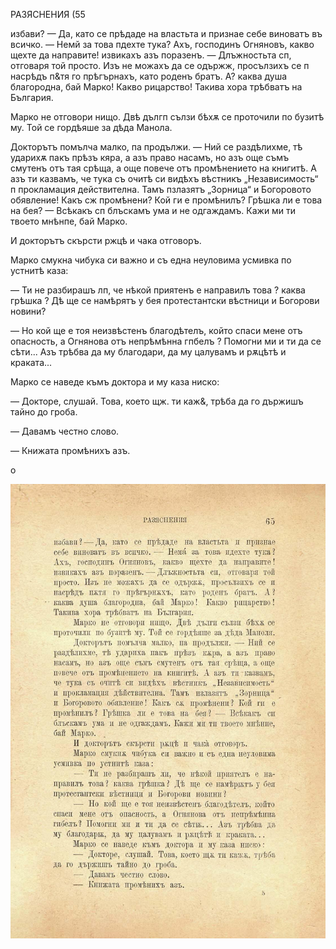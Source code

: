 ﻿РАЗЯСНЕНИЯ	(55

избави? — Да, като се прѣдаде на властьта и признае себе виноватъ въ всичко. — Немй за това пдехте тука? Ахъ, господинъ Огняновъ, какво щехте да направите! извикахъ азъ поразенъ. — Длъжностьта сп, отговаря той просто. Изъ не можахъ да се одържж, просълзихъ се п насрѣдъ п&тя го прѣгърнахъ, като роденъ братъ. А? каква душа благородна, бай Марко! Какво рицарство! Такива хора трѣбватъ на България.

Марко не отговори нищо. Двѣ дългп сълзи бѣхѫ се проточили по бузитѣ му. Той се гордѣяше за дѣда Манола.

Докторътъ помълча малко, па продължи. — Ний се раздѣлихме, тѣ ударихѫ пакъ прѣзъ кяра, а азъ право насамъ, но азъ още съмъ смутенъ отъ тая срѣща, а още повече отъ промѣнението на книгитѣ. А азъ ти казвамъ, че тука съ очитѣ си видѣхъ вѣстникъ „Независимость“ п прокламация действителна. Тамъ пзлазятъ „Зорница“ и Богоровото обявление! Какъ сж промѣнени? Кой ги е промѣнилъ? Грѣшка ли е това на бея? — Всѣкакъ сп блъскамъ ума и не одгаждамъ. Кажи ми ти твоето мнѣнпе, бай Марко.

И докторътъ скърсти ржцѣ и чака отговоръ.

Марко смукна чибука си важно и съ една неуловима усмивка по устнитѣ каза:

— Ти не разбирашъ лп, че нѣкой приятенъ е направилъ това ? каква грѣшка ? Дѣ ще се намѣрятъ у бея протестантски вѣстници и Богорови новини?

— Но кой ще е тоя неизвѣстенъ благодѣтелъ, който спаси мене отъ опасность, а Огнянова отъ непрѣмѣнна гпбелъ ? Помогни ми и ти да се сѣти... Азъ трѣбва да му благодари, да му цалувамъ и рѫцѣтѣ и краката...

Марко се наведе къмъ доктора и му каза ниско:

— Докторе, слушай. Това, което щж. ти каж&, трѣба да го държишъ тайно до гроба.

— Давамъ честно слово.

— Книжата промѣнихъ азъ.

о

![original](../images/078.jpg)

